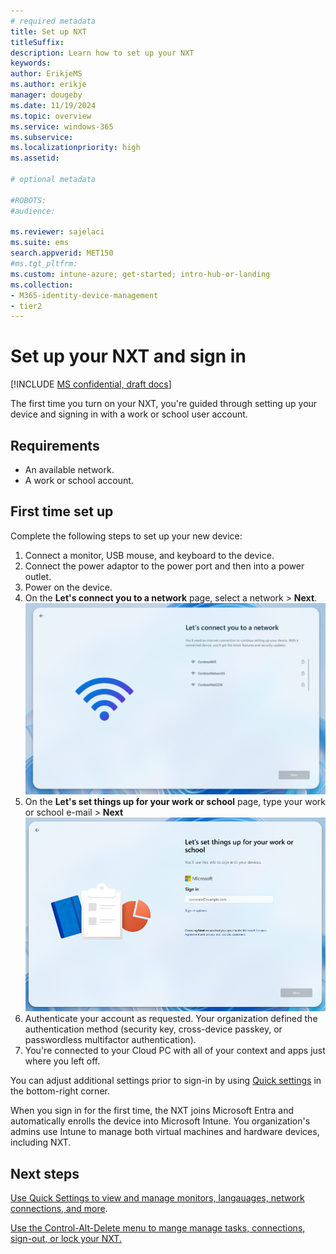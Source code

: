 ```yaml
---
# required metadata
title: Set up NXT
titleSuffix:
description: Learn how to set up your NXT
keywords:
author: ErikjeMS  
ms.author: erikje
manager: dougeby
ms.date: 11/19/2024
ms.topic: overview
ms.service: windows-365
ms.subservice:
ms.localizationpriority: high
ms.assetid: 

# optional metadata

#ROBOTS:
#audience:

ms.reviewer: sajelaci
ms.suite: ems
search.appverid: MET150
#ms.tgt_pltfrm:
ms.custom: intune-azure; get-started; intro-hub-or-landing
ms.collection:
- M365-identity-device-management
- tier2
---
```


# Set up your NXT and sign in

[!INCLUDE [MS confidential, draft docs](../includes/draft-doc.md)]

The first time you turn on your NXT, you're guided through setting up your device and signing in with a work or school user account.

## Requirements

- An available network.
- A work or school account.

## First time set up

Complete the following steps to set up your new device:

1. Connect a monitor, USB mouse, and keyboard to the device.
2. Connect the power adaptor to the power port and then into a power outlet.
3. Power on the device.
4. On the **Let's connect you to a network** page, select a network > **Next**.
![Screenshot of network connect page.](media/setup/connect-network.png)
5. On the **Let's set things up for your work or school** page, type your work or school e-mail > **Next**
![Screenshot of e-mail sign in page.](media/setup/email-sign-in.png)
6. Authenticate your account as requested. Your organization defined the authentication method (security key, cross-device passkey, or passwordless multifactor authentication).
7. You're connected to your Cloud PC with all of your context and apps just where you left off.

You can adjust additional settings prior to sign-in by using [Quick settings](quick-settings.md) in the bottom-right corner.

When you sign in for the first time, the NXT joins Microsoft Entra and automatically enrolls the device into Microsoft Intune. You organization's admins use Intune to manage both virtual machines and hardware devices, including NXT. 

<!-- ########################## -->
## Next steps

[Use Quick Settings to view and manage monitors, langauages, network connections, and more](quick-settings.md).

[Use the Control-Alt-Delete menu to mange manage tasks, connections, sign-out, or lock your NXT.](control-alt-delete.md)
